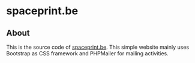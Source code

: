 # spaceprint.be
## About
This is the source code of [spaceprint.be](http://spaceprint.be). This simple website mainly uses Bootstrap as CSS framework and PHPMailer for mailing activities.
